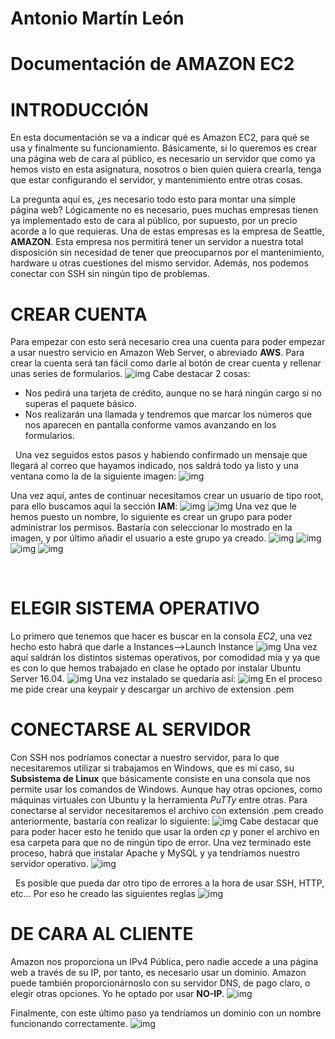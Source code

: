 # Antonio Martín León
# Documentación de AMAZON EC2

# INTRODUCCIÓN
En esta documentación se va a indicar qué es Amazon EC2, para qué se usa y finalmente su funcionamiento.
Básicamente, si lo queremos es crear una página web de cara al público, es necesario un servidor que como ya hemos visto en esta asignatura, nosotros o bien quien quiera crearla, tenga que estar configurando el servidor, y mantenimiento entre otras cosas.

La pregunta aquí es, ¿es necesario todo esto para montar una simple página web? Lógicamente no es necesario, pues muchas empresas tienen ya implementado esto de cara al público, por supuesto, por un precio acorde a lo que requieras. Una de estas empresas es la empresa de Seattle, **AMAZON**.  Esta empresa nos permitirá tener un servidor a nuestra total disposición sin necesidad de tener que preocuparnos por el mantenimiento, hardware u otras cuestiones del mismo servidor. Además, nos podemos conectar con SSH sin ningún tipo de problemas.

# CREAR CUENTA
Para empezar con esto será necesario crea una cuenta para poder empezar a usar nuestro servicio en Amazon Web Server, o abreviado **AWS**.
Para crear la cuenta será tan fácil como darle al botón de crear cuenta  y rellenar unas series de formularios.
![img](https://github.com/antonioml97/SWAP/blob/master/Trabajo/img/Trabajo_Crea.png)
Cabe destacar 2 cosas:
+ Nos pedirá una tarjeta de crédito, aunque no se hará ningún cargo si no superas el paquete básico.
+ Nos realizarán una llamada y tendremos que marcar los números que nos aparecen en pantalla conforme vamos avanzando en los formularios.


&nbsp;
Una vez seguidos estos pasos y habiendo confirmado un mensaje que llegará al correo que hayamos indicado, nos saldrá todo ya listo y una ventana como la de la siguiente imagen:
![img](https://github.com/antonioml97/SWAP/blob/master/Trabajo/img/Imagen_2.png)

Una vez aquí, antes de continuar necesitamos crear un usuario de tipo root, para ello buscamos aquí la sección **IAM**:
![img](https://github.com/antonioml97/SWAP/blob/master/Trabajo/img/Imagen%203.png)
![img](https://github.com/antonioml97/SWAP/blob/master/Trabajo/img/Imagen_4.png)
Una vez que le hemos puesto un nombre, lo siguiente es crear un grupo para poder administrar los permisos. Bastaría con seleccionar lo mostrado en la imagen, y por último añadir el usuario a este grupo ya creado.
![img](https://github.com/antonioml97/SWAP/blob/master/Trabajo/img/imagen_5.png)
![img](https://github.com/antonioml97/SWAP/blob/master/Trabajo/img/Imagen_6.png)
![img](https://github.com/antonioml97/SWAP/blob/master/Trabajo/img/Imagen_7.png)
![img](https://github.com/antonioml97/SWAP/blob/master/Trabajo/img/Imagen_8.png)

&nbsp;
# ELEGIR SISTEMA OPERATIVO
Lo primero que tenemos que hacer es buscar en la consola *EC2*, una vez hecho esto habrá que darle a Instances-->Launch Instance
![img](https://github.com/antonioml97/SWAP/blob/master/Trabajo/img/Imagen_9.png)
Una vez aquí saldrán los distintos sistemas operativos, por comodidad mía y ya que es con lo que hemos trabajado en clase he optado por instalar Ubuntu Server 16.04. ![img](https://github.com/antonioml97/SWAP/blob/master/Trabajo/img/Imagen_10.png)
Una vez instalado se quedaría así: ![img](https://github.com/antonioml97/SWAP/blob/master/Trabajo/img/Imagen_11.png)
En el proceso me pide crear una keypair y descargar un archivo de extension .pem

# CONECTARSE AL SERVIDOR
Con SSH nos podríamos conectar a nuestro servidor, para lo que necesitaremos utilizar si trabajamos en Windows, que es mi caso, su **Subsistema de Linux** que básicamente consiste en una consola que nos permite usar los comandos de Windows. Aunque hay otras opciones, como máquinas virtuales con Ubuntu y la herramienta *PuTTy* entre otras.
Para conectarse al servidor necesitaremos el archivo con extensión .pem creado anteriormente, bastaría con realizar lo siguiente:
![img](https://github.com/antonioml97/SWAP/blob/master/Trabajo/img/Imagen_12.png)
Cabe destacar que para poder hacer esto he tenido que usar la orden *cp* y poner el archivo en esa carpeta para que no de ningún tipo de error.
Una vez terminado este proceso, habrá que instalar Apache y MySQL  y ya tendríamos nuestro servidor operativo.
![img](https://github.com/antonioml97/SWAP/blob/master/Trabajo/img/Imagen_13.png)


&nbsp;
Es posible que pueda dar otro tipo de errores a la hora de usar SSH, HTTP, etc…
Por eso he creado las siguientes reglas ![img](https://github.com/antonioml97/SWAP/blob/master/Trabajo/img/Imagen_14.png)

# DE CARA AL CLIENTE
Amazon nos proporciona un IPv4 Pública, pero nadie accede a una página web a través de su IP, por tanto, es necesario usar un dominio. Amazon puede también proporcionárnoslo con su servidor DNS, de pago claro, o elegir otras opciones. Yo he optado por usar **NO-IP**.
![img](https://github.com/antonioml97/SWAP/blob/master/Trabajo/img/Imagen_15.png)

Finalmente, con este último paso ya tendríamos un dominio con un nombre funcionando correctamente.
![img](https://github.com/antonioml97/SWAP/blob/master/Trabajo/img/Imagen_16.png)
